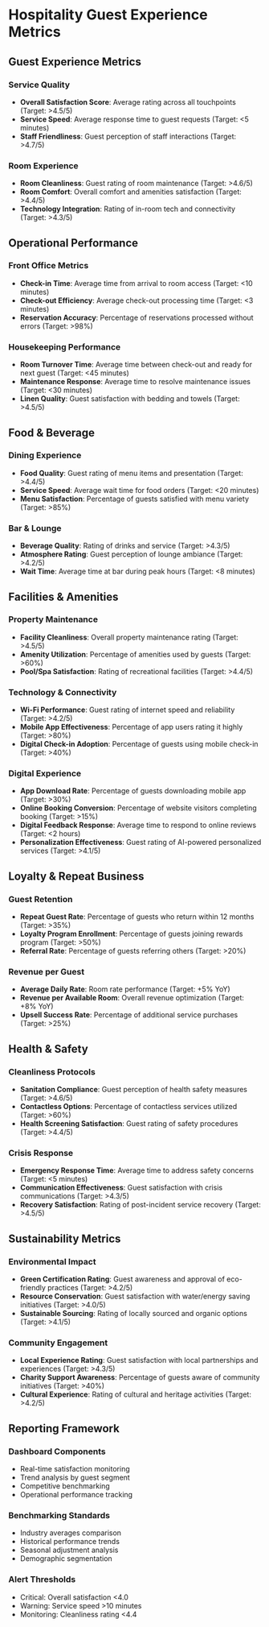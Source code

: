 # Hospitality Guest Experience Metrics

## Guest Experience Metrics

### Service Quality
- **Overall Satisfaction Score**: Average rating across all touchpoints (Target: >4.5/5)  
- **Service Speed**: Average response time to guest requests (Target: <5 minutes)  
- **Staff Friendliness**: Guest perception of staff interactions (Target: >4.7/5)  

### Room Experience
- **Room Cleanliness**: Guest rating of room maintenance (Target: >4.6/5)  
- **Room Comfort**: Overall comfort and amenities satisfaction (Target: >4.4/5)  
- **Technology Integration**: Rating of in-room tech and connectivity (Target: >4.3/5)  

## Operational Performance

### Front Office Metrics
- **Check-in Time**: Average time from arrival to room access (Target: <10 minutes)  
- **Check-out Efficiency**: Average check-out processing time (Target: <3 minutes)  
- **Reservation Accuracy**: Percentage of reservations processed without errors (Target: >98%)  

### Housekeeping Performance
- **Room Turnover Time**: Average time between check-out and ready for next guest (Target: <45 minutes)  
- **Maintenance Response**: Average time to resolve maintenance issues (Target: <30 minutes)  
- **Linen Quality**: Guest satisfaction with bedding and towels (Target: >4.5/5)  

## Food & Beverage

### Dining Experience
- **Food Quality**: Guest rating of menu items and presentation (Target: >4.4/5)  
- **Service Speed**: Average wait time for food orders (Target: <20 minutes)  
- **Menu Satisfaction**: Percentage of guests satisfied with menu variety (Target: >85%)  

### Bar & Lounge
- **Beverage Quality**: Rating of drinks and service (Target: >4.3/5)  
- **Atmosphere Rating**: Guest perception of lounge ambiance (Target: >4.2/5)  
- **Wait Time**: Average time at bar during peak hours (Target: <8 minutes)  

## Facilities & Amenities

### Property Maintenance
- **Facility Cleanliness**: Overall property maintenance rating (Target: >4.5/5)  
- **Amenity Utilization**: Percentage of amenities used by guests (Target: >60%)  
- **Pool/Spa Satisfaction**: Rating of recreational facilities (Target: >4.4/5)  

### Technology & Connectivity
- **Wi-Fi Performance**: Guest rating of internet speed and reliability (Target: >4.2/5)
- **Mobile App Effectiveness**: Percentage of app users rating it highly (Target: >80%)
- **Digital Check-in Adoption**: Percentage of guests using mobile check-in (Target: >40%)

### Digital Experience
- **App Download Rate**: Percentage of guests downloading mobile app (Target: >30%)
- **Online Booking Conversion**: Percentage of website visitors completing booking (Target: >15%)
- **Digital Feedback Response**: Average time to respond to online reviews (Target: <2 hours)
- **Personalization Effectiveness**: Guest rating of AI-powered personalized services (Target: >4.1/5)  

## Loyalty & Repeat Business

### Guest Retention
- **Repeat Guest Rate**: Percentage of guests who return within 12 months (Target: >35%)  
- **Loyalty Program Enrollment**: Percentage of guests joining rewards program (Target: >50%)  
- **Referral Rate**: Percentage of guests referring others (Target: >20%)  

### Revenue per Guest
- **Average Daily Rate**: Room rate performance (Target: +5% YoY)  
- **Revenue per Available Room**: Overall revenue optimization (Target: +8% YoY)  
- **Upsell Success Rate**: Percentage of additional service purchases (Target: >25%)  

## Health & Safety

### Cleanliness Protocols
- **Sanitation Compliance**: Guest perception of health safety measures (Target: >4.6/5)  
- **Contactless Options**: Percentage of contactless services utilized (Target: >60%)  
- **Health Screening Satisfaction**: Guest rating of safety procedures (Target: >4.4/5)  

### Crisis Response
- **Emergency Response Time**: Average time to address safety concerns (Target: <5 minutes)  
- **Communication Effectiveness**: Guest satisfaction with crisis communications (Target: >4.3/5)  
- **Recovery Satisfaction**: Rating of post-incident service recovery (Target: >4.5/5)  

## Sustainability Metrics

### Environmental Impact
- **Green Certification Rating**: Guest awareness and approval of eco-friendly practices (Target: >4.2/5)  
- **Resource Conservation**: Guest satisfaction with water/energy saving initiatives (Target: >4.0/5)  
- **Sustainable Sourcing**: Rating of locally sourced and organic options (Target: >4.1/5)  

### Community Engagement
- **Local Experience Rating**: Guest satisfaction with local partnerships and experiences (Target: >4.3/5)  
- **Charity Support Awareness**: Percentage of guests aware of community initiatives (Target: >40%)  
- **Cultural Experience**: Rating of cultural and heritage activities (Target: >4.2/5)  

## Reporting Framework

### Dashboard Components
- Real-time satisfaction monitoring  
- Trend analysis by guest segment  
- Competitive benchmarking  
- Operational performance tracking  

### Benchmarking Standards
- Industry averages comparison  
- Historical performance trends  
- Seasonal adjustment analysis  
- Demographic segmentation  

### Alert Thresholds
- Critical: Overall satisfaction <4.0  
- Warning: Service speed >10 minutes  
- Monitoring: Cleanliness rating <4.4